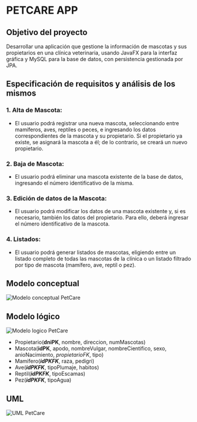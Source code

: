 # PETCARE APP

## Objetivo del proyecto
Desarrollar una aplicación que gestione la información de mascotas y sus propietarios en una clínica veterinaria, usando JavaFX para la interfaz gráfica y MySQL para la base de datos, con persistencia gestionada por JPA.

## Especificación de requisitos y análisis de los mismos
### 1. Alta de Mascota:
- El usuario podrá registrar una nueva mascota, seleccionando entre mamíferos, aves, reptiles o peces, e ingresando los datos correspondientes de la mascota y su propietario. Si el propietario ya existe, se asignará la mascota a él; de lo contrario, se creará un nuevo propietario.
### 2. Baja de Mascota:
- El usuario podrá eliminar una mascota existente de la base de datos, ingresando el número identificativo de la misma.
### 3. Edición de datos de la Mascota:
- El usuario podrá modificar los datos de una mascota existente y, si es necesario, también los datos del propietario. Para ello, deberá ingresar el número identificativo de la mascota.
### 4. Listados:
- El usuario podrá generar listados de mascotas, eligiendo entre un listado completo de todas las mascotas de la clínica o un listado filtrado por tipo de mascota (mamífero, ave, reptil o pez).

## Modelo conceptual
![Modelo conceptual PetCare](https://raw.githubusercontent.com/PatriciaMartinezFernandez/PETCAREAPP//bd/Conceptual.png)

## Modelo lógico
![Modelo logico PetCare](https://raw.githubusercontent.com/PatriciaMartinezFernandez/PETCAREAPP//bd/Logico.png)

- Propietario(**dniPK**, nombre, direccion, numMascotas)
- Mascota(**idPK**, apodo, nombreVulgar, nombreCientifico, sexo, anioNacimiento, _propietarioFK_, tipo)
- Mamifero(**_idPKFK_**, raza, pedigri)
- Ave(**_idPKFK_**, tipoPlumaje, habitos)
- Reptil(**_idPKFK_**, tipoEscamas)
- Pez(**_idPKFK_**, tipoAgua)

## UML
![UML PetCare](https://raw.githubusercontent.com/PatriciaMartinezFernandez/PETCAREAPP/uml/PetCare.png)
